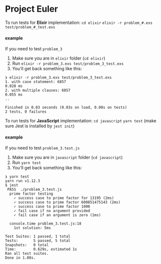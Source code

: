 # Project Euler


To run tests for **Elixir** implementation: 
`cd elixir` 
`elixir -r problem_#.exs test/problem_#_test.exs`

#### example
If you need to test `problem_3`
1. Make sure you are in `elixir` folder (`cd elixir`)
2. Run `elixir -r problem_3.exs test/problem_3_test.exs`
3. You'll get back something like this:
```
❯ elixir -r problem_3.exs test/problem_3_test.exs
1. with case statement: 6857
0.028 ms
2. with multiple clauses: 6857
0.055 ms
..

Finished in 0.03 seconds (0.03s on load, 0.00s on tests)
2 tests, 0 failures
```


To run tests for **JavaScript** implementation: 
`cd javascript` 
`yarn test` (make sure Jest is installed by `jest init`)

#### example
If you need to test `problem_3.test.js`
1. Make sure you are in `javascript` folder (`cd javascript`)
2. Run `yarn test`
3. You'll get back something like this:
```
❯ yarn test
yarn run v1.12.3
$ jest
 PASS  ./problem_3.test.js
  prime factor testing
    ✓ success case to prime factor for 13195 (2ms)
    ✓ success case to prime factor 600851475143 (2ms)
    ✓ success case to prime factor 1000
    ✓ fail case if no argument provided
    ✓ fail case if an argument is zero (1ms)

  console.time problem_3.test.js:18
    1st solution: 5ms

Test Suites: 1 passed, 1 total
Tests:       5 passed, 5 total
Snapshots:   0 total
Time:        0.629s, estimated 1s
Ran all test suites.
Done in 1.08s.
```


